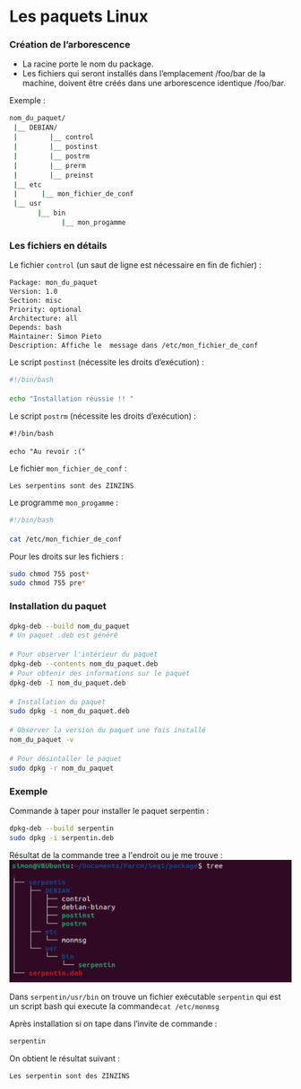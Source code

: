 # Les paquets Linux

### Création de l’arborescence
- La racine porte le nom du package. 
- Les fichiers qui seront installés dans l’emplacement /foo/bar de la machine, doivent être créés dans une arborescence identique /foo/bar.

Exemple :
``` bash
nom_du_paquet/
 |__ DEBIAN/ 
 |        |__ control
 |        |__ postinst 
 |        |__ postrm 
 |        |__ prerm 
 |        |__ preinst 
 |__ etc 
 |      |__ mon_fichier_de_conf
 |__ usr
       |__ bin 
             |__ mon_progamme
```

### Les fichiers en détails
Le fichier ```control``` (un saut de ligne est nécessaire en fin de fichier) :
```
Package: mon_du_paquet
Version: 1.0
Section: misc
Priority: optional
Architecture: all
Depends: bash
Maintainer: Simon Pieto
Description: Affiche le  message dans /etc/mon_fichier_de_conf
```

Le script ```postinst``` (nécessite les droits d’exécution) : 
```bash
#!/bin/bash

echo "Installation réussie !! "
```

Le script ```postrm``` (nécessite les droits d’exécution) :
```bashs
#!/bin/bash

echo "Au revoir :("
```

Le fichier ```mon_fichier_de_conf``` :
```
Les serpentins sont des ZINZINS
```

Le programme ```mon_progamme``` :
```bash
#!/bin/bash

cat /etc/mon_fichier_de_conf
```

Pour les droits sur les fichiers :
```bash
sudo chmod 755 post*
sudo chmod 755 pre* 
```

### Installation du paquet
```bash
dpkg-deb --build nom_du_paquet
# Un paquet .deb est généré 

# Pour observer l'intérieur du paquet
dpkg-deb --contents nom_du_paquet.deb 
# Pour obtenir des informations sur le paquet 
dpkg-deb -I nom_du_paquet.deb

# Installation du paquet 
sudo dpkg -i nom_du_paquet.deb 

# Observer la version du paquet une fois installé 
nom_du_paquet -v 

# Pour désintaller le paquet 
sudo dpkg -r nom_du_paquet
```

### Exemple 

Commande à taper pour installer le paquet serpentin :
```bash
dpkg-deb --build serpentin
sudo dpkg -i serpentin.deb
```

Résultat de la commande tree a l'endroit ou je me trouve :
![Serpentin](/Paquets_Linux/images/serpentin.png)

Dans ```serpentin/usr/bin``` on trouve un fichier exécutable ```serpentin``` qui est un script bash qui execute la commande```cat /etc/monmsg```

Après installation si on tape dans l’invite de commande : 
```bash
serpentin
```
On obtient le résultat suivant :
```bash
Les serpentin sont des ZINZINS
```






